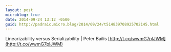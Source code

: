 ```yaml
---
layout: post
microblog: true
date: 2014-09-24 13:12 -0500
guid: http://padraic.micro.blog/2014/09/24/t514839708925702145.html
---
```

Linearizability versus Serializability | Peter Bailis [http://t.co/wwmG7plJWM](http://t.co/wwmG7plJWM)
